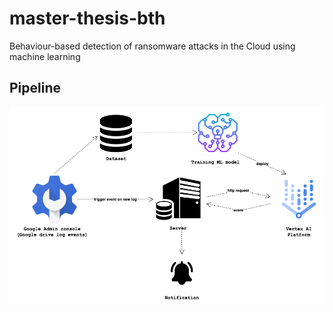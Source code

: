 # master-thesis-bth
Behaviour-based detection of ransomware attacks in the Cloud using
machine learning


## Pipeline
![alt text](https://github.com/poprygo/master-thesis-bth/blob/main/Pipeline.png?raw=true)

